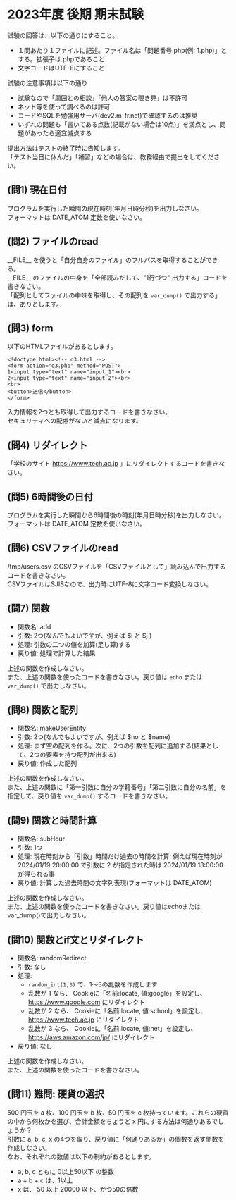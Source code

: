 # 2023年度 後期 期末試験

試験の回答は、以下の通りにすること。

- １問あたり１ファイルに記述。ファイル名は「問題番号.php(例: 1.php)」とする。拡張子は.phpであること
- 文字コードはUTF-8にすること

試験の注意事項は以下の通り

- 試験なので「周囲との相談」「他人の答案の覗き見」は不許可
- ネット等を使って調べるのは許可
- コードやSQLを勉強用サーバ(dev2.m-fr.net)で確認するのは推奨
- いずれの問題も「書いてある点数(記載がない場合は10点)」を満点とし、問題があったら適宜減点する

提出方法はテストの終了時に告知します。  
「テスト当日に休んだ」「補習」などの場合は、教務経由で提出をしてください。  


## (問1) 現在日付

プログラムを実行した瞬間の現在時刻(年月日時分秒)を出力しなさい。  
フォーマットは DATE\_ATOM 定数を使いなさい。  

## (問2) ファイルのread

\_\_FILE\_\_ を使うと「自分自身のファイル」のフルパスを取得することができる。  
\_\_FILE\_\_ のファイルの中身を「全部読みだして、"1行づつ" 出力する」コードを書きなさい。  
「配列としてファイルの中味を取得し、その配列を `var_dump()` で出力する」は、ありとします。  

## (問3) form

以下のHTMLファイルがあるとします。  

```
<!doctype html><!-- q3.html -->
<form action="q3.php" method="POST">
1<input type="text" name="input_1"><br>
2<input type="text" name="input_2"><br>
<br>
<button>送信</button>
</form>
```

入力情報を2つとも取得して出力するコードを書きなさい。  
セキュリティへの配慮がないと減点になります。  

## (問4) リダイレクト

「学校のサイト https://www.tech.ac.jp 」にリダイレクトするコードを書きなさい。  

## (問5) 6時間後の日付

プログラムを実行した瞬間から6時間後の時刻(年月日時分秒)を出力しなさい。  
フォーマットは DATE\_ATOM 定数を使いなさい。  

## (問6) CSVファイルのread

/tmp/users.csv のCSVファイルを「CSVファイルとして」読み込んで出力するコードを書きなさい。  
CSVファイルはSJISなので、出力時にUTF-8に文字コード変換しなさい。

## (問7) 関数

- 関数名: add  
- 引数: 2つ(なんでもよいですが、例えば $i と $j )  
- 処理: 引数の二つの値を加算(足し算)する
- 戻り値: 処理で計算した結果

上述の関数を作成しなさい。  
また、上述の関数を使ったコードを書きなさい。戻り値は `echo` または `var_dump()` で出力しなさい。  

## (問8) 関数と配列

- 関数名: makeUserEntity
- 引数: 2つ(なんでもよいですが、例えば $no と $name)
- 処理: まず空の配列を作る。次に、2つの引数を配列に追加する(結果として、2つの要素を持つ配列が出来る)
- 戻り値: 作成した配列

上述の関数を作成しなさい。  
また、上述の関数に「第一引数に自分の学籍番号」「第二引数に自分の名前」を指定して、戻り値を `var_dump()` するコードを書きなさい。  

## (問9) 関数と時間計算

- 関数名: subHour
- 引数: 1つ
- 処理: 現在時刻から「引数」時間だけ過去の時間を計算: 例えば現在時刻が 2024/01/19 20:00:00 で引数に 2 が指定された時は 2024/01/19 18:00:00 が得られる事
- 戻り値: 計算した過去時間の文字列表現(フォーマットは DATE\_ATOM)

上述の関数を作成しなさい。  
また、上述の関数を使ったコードを書きなさい。戻り値はechoまたはvar\_dump()で出力しなさい。  

## (問10) 関数とif文とリダイレクト

- 関数名: randomRedirect
- 引数: なし
- 処理: 
    + `random_int(1,3)` で、1～3の乱数を作成します
    + 乱数が 1 なら、 Cookieに「名前:locate, 値:google」を設定し、 https://www.google.com にリダイレクト
    + 乱数が 2 なら、 Cookieに「名前:locate, 値:school」を設定し、 https://www.tech.ac.jp にリダイレクト
    + 乱数が 3 なら、 Cookieに「名前:locate, 値:net」を設定し、 https://aws.amazon.com/jp/ にリダイレクト
- 戻り値: なし

上述の関数を作成しなさい。  
また、上述の関数を使ったコードを書きなさい。  

## (問11) 難問: 硬貨の選択

500 円玉を a 枚、100 円玉を b 枚、50 円玉を c 枚持っています。これらの硬貨の中から何枚かを選び、合計金額をちょうど x 円にする方法は何通りあるでしょうか？  
引数に a, b, c, x の4つを取り、戻り値に「何通りあるか」の個数を返す関数を作成しなさい。  
なお、それぞれの数値は以下の制約があるとします。  

- a, b, c ともに 0以上50以下 の整数
- a + b + c は、1以上
- x は、 50 以上 20000 以下、かつ50の倍数

